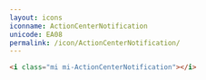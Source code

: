 ```yaml
---
layout: icons
iconname: ActionCenterNotification
unicode: EA08
permalink: /icon/ActionCenterNotification/
---
```


``` html
<i class="mi mi-ActionCenterNotification"></i>
```
